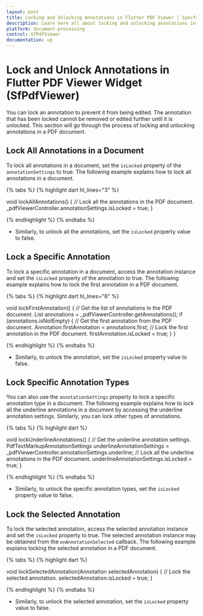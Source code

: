 ```yaml
---
layout: post
title: Locking and Unlocking Annotations in Flutter PDF Viewer | Syncfusion
description: Learn here all about locking and unlocking annotations in PDF documents using the Syncfusion® Flutter PDF Viewer (SfPdfViewer) widget and more.
platform: document-processing
control: SfPdfViewer
documentation: ug
---
```


# Lock and Unlock Annotations in Flutter PDF Viewer Widget (SfPdfViewer)

You can lock an annotation to prevent it from being edited. The annotation that has been locked cannot be removed or edited further until it is unlocked. This section will go through the process of locking and unlocking annotations in a PDF document.

## Lock All Annotations in a Document

To lock all annotations in a document, set the `isLocked` property of the `annotationSettings` to true. The following example explains how to lock all annotations in a document.

{% tabs %}
{% highlight dart hl_lines="3" %}

void lockAllAnnotations() {
  // Lock all the annotations in the PDF document.
  _pdfViewerController.annotationSettings.isLocked = true;
}

{% endhighlight %}
{% endtabs %}

* Similarly, to unlock all the annotations, set the `isLocked` property value to false.

## Lock a Specific Annotation

To lock a specific annotation in a document, access the annotation instance and set the `isLocked` property of the annotation to true. The following example explains how to lock the first annotation in a PDF document.

{% tabs %}
{% highlight dart hl_lines="8" %}

void lockFirstAnnotation() {
  // Get the list of annotations in the PDF document.
  List<Annotation> annotations = _pdfViewerController.getAnnotations();
  if (annotations.isNotEmpty) {
    // Get the first annotation from the PDF document.
    Annotation firstAnnotation = annotations.first;
    // Lock the first annotation in the PDF document.
    firstAnnotation.isLocked = true;
  }
}

{% endhighlight %}
{% endtabs %}

* Similarly, to unlock the annotation, set the `isLocked` property value to false.

## Lock Specific Annotation Types

You can also use the `annotationSettings` property to lock a specific annotation type in a document. The following example explains how to lock all the underline annotations in a document by accessing the underline annotation settings. Similarly, you can lock other types of annotations.

{% tabs %}
{% highlight dart %}

void lockUnderlineAnnotations() {
  // Get the underline annotation settings.
  PdfTextMarkupAnnotationSettings underlineAnnotationSettings =
      _pdfViewerController.annotationSettings.underline;
  // Lock all the underline annotations in the PDF document.
  underlineAnnotationSettings.isLocked = true;
}

{% endhighlight %}
{% endtabs %}

* Similarly, to unlock the specific annotation types, set the `isLocked` property value to false.

## Lock the Selected Annotation

To lock the selected annotation, access the selected annotation instance and set the `isLocked` property to true. The selected annotation instance may be obtained from the `onAnnotationSelected` callback. The following example explains locking the selected annotation in a PDF document.

{% tabs %}
{% highlight dart %}

void lockSelectedAnnotation(Annotation selectedAnnotation) {
  // Lock the selected annotation.
  selectedAnnotation.isLocked = true;
}

{% endhighlight %}
{% endtabs %}

* Similarly, to unlock the selected annotation, set the `isLocked` property value to false.
